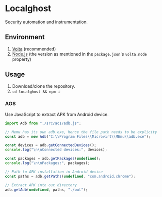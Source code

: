 # Localghost

Security automation and instrumentation.

## Environment

1. [Volta](https://volta.sh) (recommended)
1. [Node.js](https://nodejs.org/) (the version as mentioned in the `package.json`'s `volta.node` property)

## Usage

1. Download/clone the repository.
1. `cd localghost && npm i`

### AOS

Use JavaScript to extract APK from Android device.

```js
import Adb from "./src/aos/adb.js";

// Memu has its own adb.exe, hence the file path needs to be explicity passed.
const adb = new Adb("C:\\Program Files\\Microvirt\\MEmu\\adb.exe");

const devices = adb.getConnectedDevices();
console.log("\n\nConnected devices:", devices);

const packages = adb.getPackages(undefined);
console.log("\n\nPackages:", packages);

// Path to APK installation in Android device
const paths = adb.getPaths(undefined, "com.android.chrome");

// Extract APK into out directory
adb.getAdb(undefined, paths, "./out");
```
